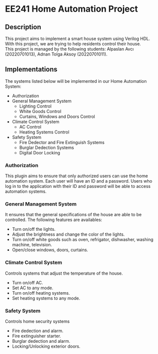 # EE241 Home Automation Project

## Description
This project aims to implement a smart house system using Verilog HDL. With this project, we are trying to help residents control their house.  
This project is managed by the following students: Alpaslan Avcı (20220701013), Adnan Tolga Aksoy (20220701011).

## Implementations

The systems listed below will be implemented in our Home Automation System:

  * Authorization
  * General Management System
    * Lighting Control
    * White Goods Control
    * Curtains, Windows and Doors Control
  * Climate Control System
    * AC Control
    * Heating Systems Control
  * Safety System
    * Fire Dedector and Fire Extinguish Systems
    * Burglar Dedection Systems
    * Digital Door Locking

### Authorization
This plugin aims to ensure that only authorized users can use the home automation system. Each user will have an ID and a password. Users who log in to the application with their ID and password will be able to access automation systems.

### General Management System
It ensures that the general specifications of the house are able to be controlled. The following features are availables:
 * Turn on/off the lights.
 * Adjust the brightness and change the color of the lights.
 * Turn on/off white goods such as oven, refrigator, dishwasher, washing machine, television.
 * Open/close windows, doors, curtains.

### Climate Control System
Controls systems that adjust the temperature of the house.
 * Turn on/off AC.
 * Set AC to any mode.
 * Turn on/off heating systems.
 * Set heating systems to any mode.

### Safety System
Controls home security systems
 * Fire dedection and alarm.
 * Fire extinguisher starter.
 * Burglar dedection and alarm.
 * Locking/Unlocking exterior doors.
